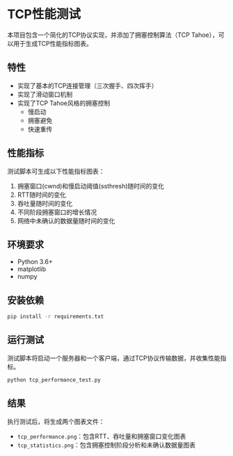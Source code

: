 # TCP性能测试

本项目包含一个简化的TCP协议实现，并添加了拥塞控制算法（TCP Tahoe），可以用于生成TCP性能指标图表。

## 特性

- 实现了基本的TCP连接管理（三次握手、四次挥手）
- 实现了滑动窗口机制
- 实现了TCP Tahoe风格的拥塞控制
  - 慢启动
  - 拥塞避免
  - 快速重传

## 性能指标

测试脚本可生成以下性能指标图表：

1. 拥塞窗口(cwnd)和慢启动阈值(ssthresh)随时间的变化
2. RTT随时间的变化
3. 吞吐量随时间的变化
4. 不同阶段拥塞窗口的增长情况
5. 网络中未确认的数据量随时间的变化

## 环境要求

- Python 3.6+
- matplotlib
- numpy

## 安装依赖

```bash
pip install -r requirements.txt
```

## 运行测试

测试脚本将启动一个服务器和一个客户端，通过TCP协议传输数据，并收集性能指标。

```bash
python tcp_performance_test.py
```

## 结果

执行测试后，将生成两个图表文件：
- `tcp_performance.png`：包含RTT、吞吐量和拥塞窗口变化图表
- `tcp_statistics.png`：包含拥塞控制阶段分析和未确认数据量图表 